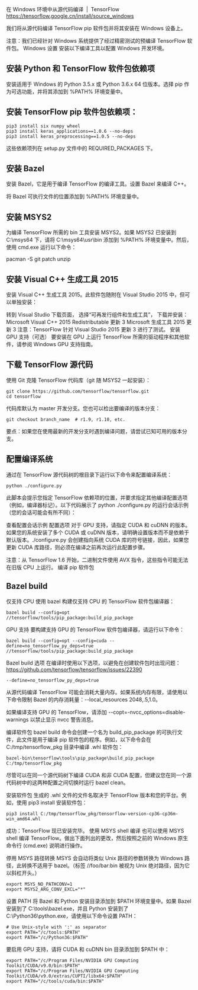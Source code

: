 在 Windows 环境中从源代码编译  |  TensorFlow https://tensorflow.google.cn/install/source_windows

我们将从源代码编译 TensorFlow pip 软件包并将其安装在 Windows 设备上。

注意：我们已经针对 Windows 系统提供了经过精密测试的预编译 TensorFlow 软件包。
Windows 设置
安装以下编译工具以配置 Windows 开发环境。

## 安装 Python 和 TensorFlow 软件包依赖项
安装适用于 Windows 的 Python 3.5.x 或 Python 3.6.x 64 位版本。选择 pip 作为可选功能，并将其添加到 %PATH% 环境变量中。

## 安装 TensorFlow pip 软件包依赖项：

    pip3 install six numpy wheel
    pip3 install keras_applications==1.0.6 --no-deps
    pip3 install keras_preprocessing==1.0.5 --no-deps
    

这些依赖项列在 setup.py 文件中的 REQUIRED_PACKAGES 下。

## 安装 Bazel
安装 Bazel，它是用于编译 TensorFlow 的编译工具。设置 Bazel 来编译 C++。

将 Bazel 可执行文件的位置添加到 %PATH% 环境变量中。

## 安装 MSYS2
为编译 TensorFlow 所需的 bin 工具安装 MSYS2。如果 MSYS2 已安装到 C:\msys64 下，请将 C:\msys64\usr\bin 添加到 %PATH% 环境变量中。然后，使用 cmd.exe 运行以下命令：

pacman -S git patch unzip

## 安装 Visual C++ 生成工具 2015
安装 Visual C++ 生成工具 2015。此软件包随附在 Visual Studio 2015 中，但可以单独安装：

转到 Visual Studio 下载页面，
选择“可再发行组件和生成工具”，
下载并安装：
Microsoft Visual C++ 2015 Redistributable 更新 3
Microsoft 生成工具 2015 更新 3
注意：TensorFlow 针对 Visual Studio 2015 更新 3 进行了测试。
安装 GPU 支持（可选）
要安装在 GPU 上运行 TensorFlow 所需的驱动程序和其他软件，请参阅 Windows GPU 支持指南。

## 下载 TensorFlow 源代码
使用 Git 克隆 TensorFlow 代码库（git 随 MSYS2 一起安装）：

    git clone https://github.com/tensorflow/tensorflow.git
    cd tensorflow
    

代码库默认为 master 开发分支。您也可以检出要编译的版本分支：

    git checkout branch_name  # r1.9, r1.10, etc.
    

要点：如果您在使用最新的开发分支时遇到编译问题，请尝试已知可用的版本分支。

## 配置编译系统
通过在 TensorFlow 源代码树的根目录下运行以下命令来配置编译系统：

    python ./configure.py
    

此脚本会提示您指定 TensorFlow 依赖项的位置，并要求指定其他编译配置选项（例如，编译器标记）。以下代码展示了 python ./configure.py 的运行会话示例（您的会话可能会有所不同）：

查看配置会话示例
配置选项
对于 GPU 支持，请指定 CUDA 和 cuDNN 的版本。如果您的系统安装了多个 CUDA 或 cuDNN 版本，请明确设置版本而不是依赖于默认版本。./configure.py 会创建指向系统 CUDA 库的符号链接，因此，如果您更新 CUDA 库路径，则必须在编译之前再次运行此配置步骤。

注意：从 TensorFlow 1.6 开始，二进制文件使用 AVX 指令，这些指令可能无法在旧版 CPU 上运行。
编译 pip 软件包

## Bazel build
仅支持 CPU
使用 bazel 构建仅支持 CPU 的 TensorFlow 软件包编译器：

    bazel build --config=opt //tensorflow/tools/pip_package:build_pip_package
    

GPU 支持
要构建支持 GPU 的 TensorFlow 软件包编译器，请运行以下命令：

    bazel build --config=opt --config=cuda --define=no_tensorflow_py_deps=true //tensorflow/tools/pip_package:build_pip_package
    

Bazel build 选项
在编译时使用以下选项，以避免在创建软件包时出现问题：https://github.com/tensorflow/tensorflow/issues/22390

    --define=no_tensorflow_py_deps=true
    

从源代码编译 TensorFlow 可能会消耗大量内存。如果系统内存有限，请使用以下命令限制 Bazel 的内存消耗量：--local_resources 2048,.5,1.0。

如果编译支持 GPU 的 TensorFlow，请添加 --copt=-nvcc_options=disable-warnings 以禁止显示 nvcc 警告消息。

编译软件包
bazel build 命令会创建一个名为 build_pip_package 的可执行文件，此文件是用于编译 pip 软件包的程序。例如，以下命令会在 C:/tmp/tensorflow_pkg 目录中编译 .whl 软件包：

    bazel-bin\tensorflow\tools\pip_package\build_pip_package C:/tmp/tensorflow_pkg
    

尽管可以在同一个源代码树下编译 CUDA 和非 CUDA 配置，但建议您在同一个源代码树中的这两种配置之间切换时运行 bazel clean。

安装软件包
生成的 .whl 文件的文件名取决于 TensorFlow 版本和您的平台。例如，使用 pip3 install 安装软件包：

    pip3 install C:/tmp/tensorflow_pkg/tensorflow-version-cp36-cp36m-win_amd64.whl
    

成功：TensorFlow 现已安装完毕。
使用 MSYS shell 编译
也可以使用 MSYS shell 编译 TensorFlow。做出下面列出的更改，然后按照之前的 Windows 原生命令行 (cmd.exe) 说明进行操作。

停用 MSYS 路径转换
MSYS 会自动将类似 Unix 路径的参数转换为 Windows 路径，此转换不适用于 bazel。（标签 //foo/bar:bin 被视为 Unix 绝对路径，因为它以斜杠开头。）

    export MSYS_NO_PATHCONV=1
    export MSYS2_ARG_CONV_EXCL="*"
    

设置 PATH
将 Bazel 和 Python 安装目录添加到 $PATH 环境变量中。如果 Bazel 安装到了 C:\tools\bazel.exe，并且 Python 安装到了 C:\Python36\python.exe，请使用以下命令设置 PATH：

    # Use Unix-style with ':' as separator
    export PATH="/c/tools:$PATH"
    export PATH="/c/Python36:$PATH"
    

要启用 GPU 支持，请将 CUDA 和 cuDNN bin 目录添加到 $PATH 中：

    export PATH="/c/Program Files/NVIDIA GPU Computing Toolkit/CUDA/v9.0/bin:$PATH"
    export PATH="/c/Program Files/NVIDIA GPU Computing Toolkit/CUDA/v9.0/extras/CUPTI/libx64:$PATH"
    export PATH="/c/tools/cuda/bin:$PATH"